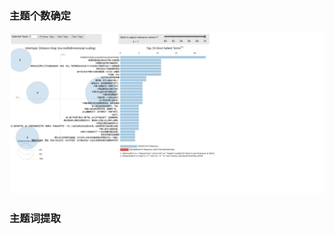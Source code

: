 ### 主题个数确定
![image](https://github.com/Cyber-Security-Team/binary_function_similarity/blob/main/%E6%83%85%E6%8A%A5%E5%88%86%E6%9E%90/image/select_number.png)
### 主题词提取

